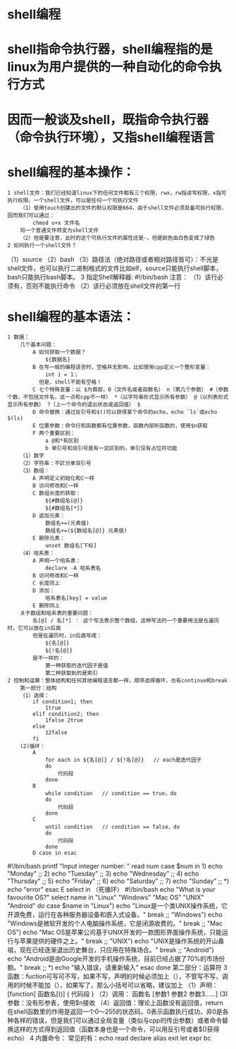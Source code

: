 # shell编程

# shell指命令执行器，shell编程指的是linux为用户提供的一种自动化的命令执行方式
# 因而一般谈及shell，既指命令执行器（命令执行环境），又指shell编程语言

# shell编程的基本操作：
    1 shell文件：我们已经知道linux下的任何文件都有三个权限，rwx，rw指读写权限，x指可执行权限，一个shell文件，可以是任何一个可执行文件
        （1）使用touch创建出的文件的默认权限是664，由于shell文件必须具备可执行权限，因而我们可以通过：
            chmod u+x 文件名
        将一个普通文件转变为shell文件
        （2）但是要注意，此时的这个可执行文件的属性还是-，但是颜色由白色变成了绿色
    2 如何执行一个shell文件？
（1）source
（2）bash
（3）路径法（绝对路径或者相对路径皆可）：不光是shell文件，也可以执行二进制格式的文件比如elf，source只能执行shell脚本，bash只能执行bash脚本。
    3 指定Shell解释器:
        #!/bin/bash
        注意：
            （1）该行必须有，否则不能执行命令
            （2）该行必须放在shell文件的第一行

# shell编程的基本语法：
    1 数据：
        几个基本问题：
            A 如何获取一个数据？
                ${数据名}
            B 在写一般的编程语言时，空格并无影响，比如使用cpp定义一个整形变量：
                int i = 1；
              但是，shell不能有空格！
            C 七个特殊变量：以 $为首部，0（文件名或者函数名） n（第几个参数） #（参数个数，不包括文件名，这一点和cpp不一样） *（以字符串形式显示所有参数） @（以列表形式显示所有参数） ?（上一个命令的退出状态或返回值） $
            D 命令替换：通过反引号和$()可以获得某个命令的echo，echo `ls`或echo $(ls)
            E 位置参数：命令行和函数都有位置参数，函数内部听函数的，使用$n获取
            F 两个重要区别：
                a @和*有区别
                b 单引号和双引号是有一定区别的，单引没有占位符功能
        （1）数字
        （2）字符串：不区分单双引号
        （3）数组：
            A 声明定义初始化和C一样
            B 访问修改和C一样
            C 数组长度的获取：
                ${#数组名[@]}
                ${#数组名[*]}
            D 追加元素：
                数组名+=(元素值)
                数组名+=(${数组名[@]} 元素值)
            E 删除元素：
                unset 数组名[下标]
        （4）哈系表：
            A 声明一个哈系表：
                declare -A 哈系表名
            B 访问修改和C一样
            C 长度同上
            D 添加：
                哈系表名[key] = value
            E 删除同上
        关于数组和哈系表的重要问题：
            名[@] / 名[*] ： 这个写法表示整个数组，这种写法的一个重要用法是在遍历时，它可以放在in后面
            但是在遍历时，in后面写成：
                ${名[@]}
                ${!名[@]}
            是不一样的：
                第一种获取的迭代因子是值
                第二种获取到的是索引
    2 控制和运算：整体结构和任何其他编程语言都一样，顺序选择循环，也有continue和break
        第一部分：结构
        （1）选择：
            if condition1; then
                1true
            elif condition2; then
                1false 2true
            else
                12false
            fi
        (2)循环：
            A
                for each in ${名[@]} / ${!名[@]}   // each是迭代因子
                do
                    代码段
                done
            B
                while condition   // condition == true，do
                do
                    代码段
                done
            C
                until condition   // condition == false，do
                do
                    代码段
                done
            D case in esac
#!/bin/bash
printf "Input integer number: "
read num
case $num in
    1)
        echo "Monday"
        ;;
    2)
        echo "Tuesday"
        ;;
    3)
        echo "Wednesday"
        ;;
    4)
        echo "Thursday"
        ;;
    5)
        echo "Friday"
        ;;
    6)
        echo "Saturday"
        ;;
    7)
        echo "Sunday"
        ;;
    *)
        echo "error"
esac
        E select in （死循环）
#!/bin/bash
echo "What is your favourite OS?"
select name in "Linux" "Windows" "Mac OS" "UNIX" "Android"
do
    case $name in
        "Linux")
            echo "Linux是一个类UNIX操作系统，它开源免费，运行在各种服务器设备和嵌入式设备。"
            break
            ;;
        "Windows")
            echo "Windows是微软开发的个人电脑操作系统，它是闭源收费的。"
            break
            ;;
        "Mac OS")
            echo "Mac OS是苹果公司基于UNIX开发的一款图形界面操作系统，只能运行与苹果提供的硬件之上。"
            break
            ;;
        "UNIX")
            echo "UNIX是操作系统的开山鼻祖，现在已经逐渐退出历史舞台，只应用在特殊场合。"
            break
            ;;
        "Android")
            echo "Android是由Google开发的手机操作系统，目前已经占据了70%的市场份额。"
            break
            ;;
        *)
            echo "输入错误，请重新输入"
    esac
done
        第二部分：运算符
    3 函数：fuction可写可不写，如果不写，声明的时候必须加上（），不管写不写，调用的时候不能加（），如果写了，那么小括号可以省略，建议加上
        （1）声明：
        [function] 函数名[()] {
            代码段
        }
        （2）调用：
        函数名 [参数1 参数2 参数3......]
         (3)参数：没有形参表，使用$n接收
        （4）返回值：理论上函数没有返回值，return在shell函数里的作用是返回一个0～255的状态码，0表示函数执行成功，非0是各种各样的错误，但是我们可以通过全局变量（类似与cpp的传出参数）或者命令替换这样的方式得到返回值（函数本身也是一个命令，可以用反引号或者$()获得echo）
    4 内置命令：
        常见的有：echo read declare alias exit let expr bc
